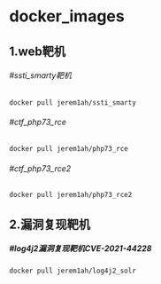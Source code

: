 # docker_images

## 1.web靶机

###### #ssti_smarty靶机

```
docker pull jerem1ah/ssti_smarty
```
###### #ctf_php73_rce
```
docker pull jerem1ah/php73_rce
```
###### #ctf_php73_rce2
```
docker pull jerem1ah/php73_rce2
```



## 2.漏洞复现靶机

##### #log4j2漏洞复现靶机CVE-2021-44228

```
docker pull jerem1ah/log4j2_solr
```

